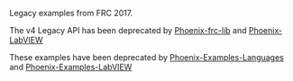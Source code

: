 Legacy examples from FRC 2017.

The v4 Legacy API has been deprecated by [Phoenix-frc-lib](https://github.com/CrossTheRoadElec/Phoenix-frc-lib) and [Phoenix-LabVIEW](https://github.com/CrossTheRoadElec/Phoenix-LabVIEW)

These examples have been deprecated by [Phoenix-Examples-Languages](https://github.com/CrossTheRoadElec/Phoenix-Examples-Languages) and [Phoenix-Examples-LabVIEW](https://github.com/CrossTheRoadElec/Phoenix-Examples-LabVIEW)


